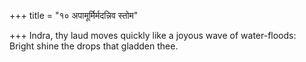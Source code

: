 +++
title = "१० अपामूर्मिर्मदन्निव स्तोम"

+++
Indra, thy laud moves quickly like a joyous wave of water-floods:  
     Bright shine the drops that gladden thee.